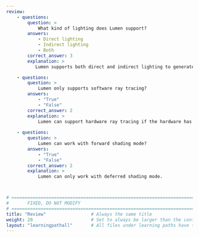 ```yaml
---
review:
    - questions:
        question: >
            What kind of lighting does Lumen support?
        answers:
            - Direct lighting
            - Indirect lighting
            - Both
        correct_answer: 3                    
        explanation: >
           Lumen supports both direct and indirect lighting to generate the best indoor lighting quality.

    - questions:
        question: >
            Lumen only supports software ray tracing?
        answers:
            - "True"
            - "False"
        correct_answer: 2                    
        explanation: >
            Lumen can support hardware ray tracing if the hardware has the ray tracing feature.
               
    - questions:
        question: >
            Lumen can work with forward shading mode?
        answers:
            - "True"
            - "False"
        correct_answer: 2                    
        explanation: >
            Lumen can only work with deferred shading mode.



# ================================================================================
#       FIXED, DO NOT MODIFY
# ================================================================================
title: "Review"                 # Always the same title
weight: 20                      # Set to always be larger than the content in this path
layout: "learningpathall"       # All files under learning paths have this same wrapper
---
```

